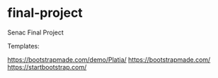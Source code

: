 # final-project
Senac Final Project

Templates:

https://bootstrapmade.com/demo/Platia/
https://bootstrapmade.com/
https://startbootstrap.com/
